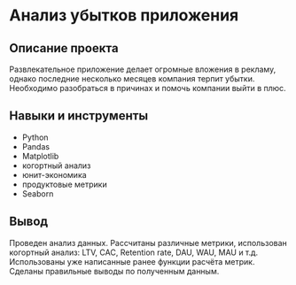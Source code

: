 # Анализ убытков приложения

## Описание проекта
Развлекательное приложение делает огромные вложения в рекламу, однако последние несколько месяцев компания терпит убытки. Необходимо разобраться в причинах и помочь компании выйти в плюс.

## Навыки и инструменты

* Python
* Pandas
* Matplotlib
* когортный анализ
* юнит-экономика
* продуктовые метрики
* Seaborn

## Вывод

Проведен анализ данных. Рассчитаны различные метрики, использован когортный анализ: LTV, CAC, Retention rate, DAU, WAU, MAU и т.д. Использованы уже написанные ранее функции расчёта метрик. Сделаны правильные выводы по полученным данным.
